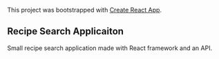 This project was bootstrapped with [Create React App](https://github.com/facebook/create-react-app).

## Recipe Search Applicaiton

Small recipe search application made with React framework and an API.
